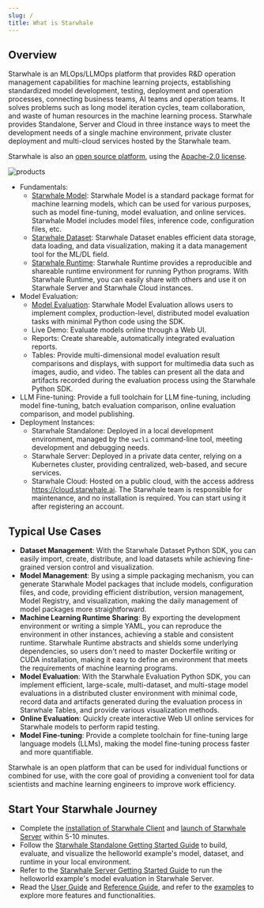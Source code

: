 ```yaml
---
slug: /
title: What is Starwhale
---
```


## Overview

Starwhale is an MLOps/LLMOps platform that provides R&D operation management capabilities for machine learning projects, establishing standardized model development, testing, deployment and operation processes, connecting business teams, AI teams and operation teams. It solves problems such as long model iteration cycles, team collaboration, and waste of human resources in the machine learning process. Starwhale provides Standalone, Server and Cloud in three instance ways to meet the development needs of a single machine environment, private cluster deployment and multi-cloud services hosted by the Starwhale team.

Starwhale is also an [open source platform](https://github.com/star-whale/starwhale), using the [Apache-2.0 license](https://github.com/star-whale/starwhale/blob/main/LICENSE).

![products](https://starwhale-examples.oss-cn-beijing.aliyuncs.com/docs/products.png)

* Fundamentals:
  * [Starwhale Model](model/index): Starwhale Model is a standard package format for machine learning models, which can be used for various purposes, such as model fine-tuning, model evaluation, and online services. Starwhale Model includes model files, inference code, configuration files, etc.
  * [Starwhale Dataset](dataset/index): Starwhale Dataset enables efficient data storage, data loading, and data visualization, making it a data management tool for the ML/DL field.
  * [Starwhale Runtime](runtime/index): Starwhale Runtime provides a reproducible and shareable runtime environment for running Python programs. With Starwhale Runtime, you can easily share with others and use it on Starwhale Server and Starwhale Cloud instances.
* Model Evaluation:
  * [Model Evaluation](evaluation/index): Starwhale Model Evaluation allows users to implement complex, production-level, distributed model evaluation tasks with minimal Python code using the SDK.
  * Live Demo: Evaluate models online through a Web UI.
  * Reports: Create shareable, automatically integrated evaluation reports.
  * Tables: Provide multi-dimensional model evaluation result comparisons and displays, with support for multimedia data such as images, audio, and video. The tables can present all the data and artifacts recorded during the evaluation process using the Starwhale Python SDK.
* LLM Fine-tuning: Provide a full toolchain for LLM fine-tuning, including model fine-tuning, batch evaluation comparison, online evaluation comparison, and model publishing.
* Deployment Instances:
  * Starwhale Standalone: Deployed in a local development environment, managed by the `swcli` command-line tool, meeting development and debugging needs.
  * Starwhale Server: Deployed in a private data center, relying on a Kubernetes cluster, providing centralized, web-based, and secure services.
  * Starwhale Cloud: Hosted on a public cloud, with the access address <https://cloud.starwhale.ai>. The Starwhale team is responsible for maintenance, and no installation is required. You can start using it after registering an account.

## Typical Use Cases

* **Dataset Management**: With the Starwhale Dataset Python SDK, you can easily import, create, distribute, and load datasets while achieving fine-grained version control and visualization.
* **Model Management**: By using a simple packaging mechanism, you can generate Starwhale Model packages that include models, configuration files, and code, providing efficient distribution, version management, Model Registry, and visualization, making the daily management of model packages more straightforward.
* **Machine Learning Runtime Sharing**: By exporting the development environment or writing a simple YAML, you can reproduce the environment in other instances, achieving a stable and consistent runtime. Starwhale Runtime abstracts and shields some underlying dependencies, so users don't need to master Dockerfile writing or CUDA installation, making it easy to define an environment that meets the requirements of machine learning programs.
* **Model Evaluation**: With the Starwhale Evaluation Python SDK, you can implement efficient, large-scale, multi-dataset, and multi-stage model evaluations in a distributed cluster environment with minimal code, record data and artifacts generated during the evaluation process in Starwhale Tables, and provide various visualization methods.
* **Online Evaluation**: Quickly create interactive Web UI online services for Starwhale models to perform rapid testing.
* **Model Fine-tuning**: Provide a complete toolchain for fine-tuning large language models (LLMs), making the model fine-tuning process faster and more quantifiable.

Starwhale is an open platform that can be used for individual functions or combined for use, with the core goal of providing a convenient tool for data scientists and machine learning engineers to improve work efficiency.

## Start Your Starwhale Journey

* Complete the [installation of Starwhale Client](swcli/installation) and [launch of Starwhale Server](server/installation/server-start) within 5-10 minutes.
* Follow the [Starwhale Standalone Getting Started Guide](server/installation/server-start) to build, evaluate, and visualize the helloworld example's model, dataset, and runtime in your local environment.
* Refer to the [Starwhale Server Getting Started Guide](getting-started/server) to run the helloworld example's model evaluation in Starwhale Server.
* Read the [User Guide](swcli) and [Reference Guide](reference/swcli), and refer to the [examples](https://github.com/starwhale-ai/starwhale/tree/main/examples) to explore more features and functionalities.

